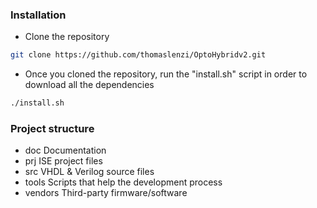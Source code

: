 ### Installation

* Clone the repository
```sh
git clone https://github.com/thomaslenzi/OptoHybridv2.git
```
* Once you cloned the repository, run the "install.sh" script in order to download all the dependencies
```sh
./install.sh
```

### Project structure

- doc       Documentation
- prj       ISE project files
- src       VHDL & Verilog source files
- tools     Scripts that help the development process
- vendors   Third-party firmware/software
